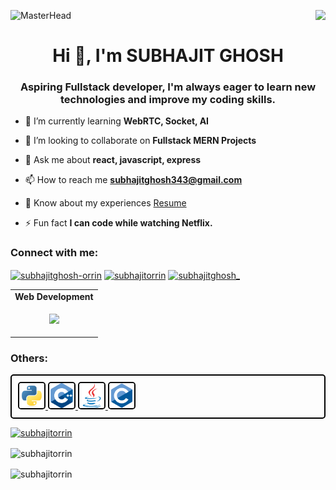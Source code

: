 ![MasterHead](https://repository-images.githubusercontent.com/588181932/e36ec678-7984-4cdd-8e4c-a3932772ff8e)
<img align="right" src="https://visitor-badge.laobi.icu/badge?page_id=santanu4246.santanu4246" />
<h1 align="center">Hi 👋, I'm SUBHAJIT GHOSH</h1>
<h3 align="center">Aspiring Fullstack developer, I'm always eager to learn new technologies and improve my coding skills.</h3>

- 🌱 I’m currently learning **WebRTC, Socket, AI**

- 👯 I’m looking to collaborate on **Fullstack MERN Projects**

- 💬 Ask me about **react, javascript, express**

- 📫 How to reach me **subhajitghosh343@gmail.com**

- 📄 Know about my experiences [Resume](https://drive.google.com/file/d/1YeCF2zravbAeZt65sZq4KAUIxiZoAjj3/view?usp=sharing)

- ⚡ Fun fact **I can code while watching Netflix.**

<h3 align="left">Connect with me:</h3>
<p align="left">
  <a href="https://linkedin.com/in/subhajitghosh-orrin" target="blank"><img align="center" src="https://raw.githubusercontent.com/rahuldkjain/github-profile-readme-generator/master/src/images/icons/Social/linked-in-alt.svg" alt="subhajitghosh-orrin" height="30" width="40" /></a>
  <a href="https://fb.com/subhajitorrin" target="blank"><img align="center" src="https://raw.githubusercontent.com/rahuldkjain/github-profile-readme-generator/master/src/images/icons/Social/facebook.svg" alt="subhajitorrin" height="30" width="40" /></a>
  <a href="https://instagram.com/subhajitghosh_" target="blank"><img align="center" src="https://raw.githubusercontent.com/rahuldkjain/github-profile-readme-generator/master/src/images/icons/Social/instagram.svg" alt="subhajitghosh_" height="30" width="40" /></a>
</p>

<table>
  <tr><td><strong>Web Development</strong></td></tr>
  <tr><td>
    <p align="center">
  <a href="https://skillicons.dev">
    <img src="https://skillicons.dev/icons?i=html,css,javascript" />
  </a>
</p>
  </td></tr>
</table>


<h3 align="left">Others:</h3>
<p align="left" style="border: 2px solid #000; padding: 10px; border-radius: 5px;">
  <a href="https://www.python.org" target="_blank" rel="noreferrer">
    <img src="https://raw.githubusercontent.com/devicons/devicon/master/icons/python/python-original.svg" alt="python" width="40" height="40" style="border: 2px solid #000; border-radius: 5px;"/>
  </a>
  <a href="https://isocpp.org/" target="_blank" rel="noreferrer">
    <img src="https://raw.githubusercontent.com/devicons/devicon/master/icons/cplusplus/cplusplus-original.svg" alt="cplusplus" width="40" height="40" style="border: 2px solid #000; border-radius: 5px;"/>
  </a>
  <a href="https://www.java.com/" target="_blank" rel="noreferrer">
    <img src="https://raw.githubusercontent.com/devicons/devicon/master/icons/java/java-original.svg" alt="java" width="40" height="40" style="border: 2px solid #000; border-radius: 5px;"/>
  </a>
  <a href="https://www.cprogramming.com/" target="_blank" rel="noreferrer">
    <img src="https://raw.githubusercontent.com/devicons/devicon/master/icons/c/c-original.svg" alt="c" width="40" height="40" style="border: 2px solid #000; border-radius: 5px;"/>
  </a>
</p>




<p align="left"> <a href="https://github.com/ryo-ma/github-profile-trophy"><img src="https://github-profile-trophy.vercel.app/?username=subhajitorrin" alt="subhajitorrin" /></a> </p>

<p>
  <div style="width: 50%;">
    <img align="center" src="https://github-readme-stats.vercel.app/api/top-langs?username=subhajitorrin&show_icons=true&locale=en&layout=compact" alt="subhajitorrin" height="195" />
  </div>
</p>

<p>
  <div style="width: 50%;">
    <img align="center" src="https://github-readme-streak-stats.herokuapp.com/?user=subhajitorrin&" alt="subhajitorrin" height="195" />
  </div>
</p>

